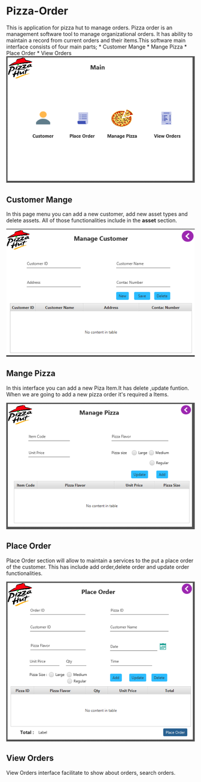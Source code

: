 # Pizza-Order
This is application for pizza hut to manage orders.
Pizza order is an management software tool to manage organizational orders. It has ability to maintain a record from current orders and their items.This software main interface consists of four main parts;
    * Customer Mange
    * Mange Pizza
    * Place Order
    * View Orders
    ![mainpage](./scrn_shot/main.PNG) 
    
 ## Customer Mange

In this page menu you can add a new customer, add new asset types and delete assets. All of those functionalities include in the **asset** section.

 ![CustomerMange](./scrn_shot/Capture.PNG) 
 
 ## Mange Pizza

 In this interface you can add a new Piza Item.It has delete ,update funtion. When we are going to add a new pizza order it's required a Items.

 ![MangePizza](./scrn_shot/pizza.PNG)

 ## Place Order

Place Order section will allow to maintain a services to the put a place order of the customer. This has include add order,delete order and update order functionalities.

![ PlaceOrder](./scrn_shot/placeorder.PNG)

## View Orders

View Orders interface facilitate to show about orders, search orders. 
